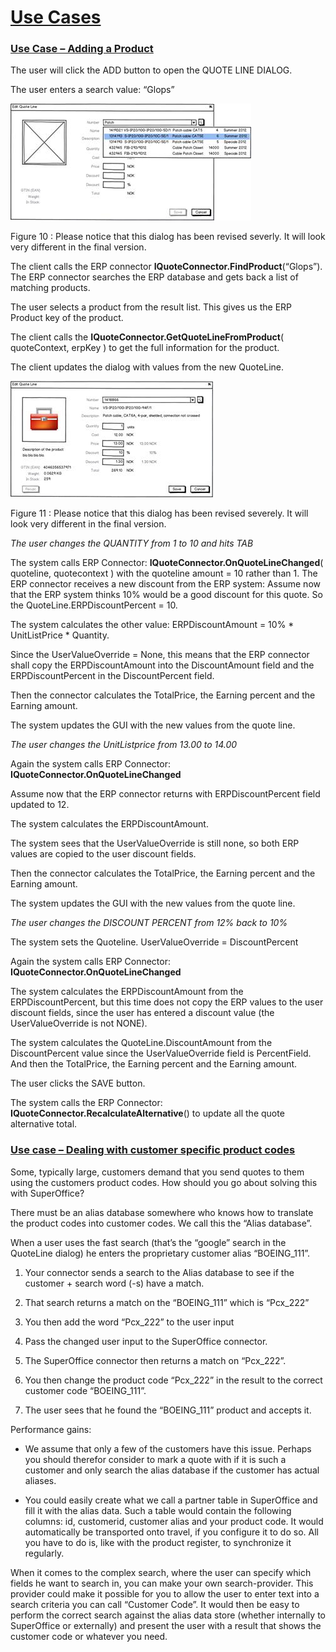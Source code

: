 <properties date="2016-05-11"
SortOrder="12"
/>

[Use Cases]()
=======================================

### [Use Case – Adding a Product]()

The user will click the ADD button to open the QUOTE LINE DIALOG.

The user enters a search value: “Glops”

<img src="Quote%20Connector%20interface_files/image040.jpg" id="Picture 9" width="385" height="187" />

Figure 10 : Please notice that this dialog has been revised severly. It will look very different in the final version.

The client calls the ERP connector **IQuoteConnector.FindProduct**(“Glops”).
The ERP connector searches the ERP database and gets back a list of matching products.

The user selects a product from the result list. This gives us the ERP Product key of the product.

The client calls the **IQuoteConnector.GetQuoteLineFromProduct**( quoteContext, erpKey ) to get the full information for the product.

The client updates the dialog with values from the new QuoteLine.

<img src="Quote%20Connector%20interface_files/image041.jpg" id="Picture 1" width="324" height="186" />

Figure 11 : Please notice that this dialog has been revised severely. It will look very different in the final version.

*The user changes the QUANTITY from 1 to 10 and hits TAB*

The system calls ERP Connector: **IQuoteConnector.OnQuoteLineChanged**( quoteline, quotecontext ) with the quoteline amount = 10 rather than 1.  The ERP connector receives a new discount from the ERP system: Assume now that the ERP system thinks 10% would be a good discount for this quote.
So the QuoteLine.ERPDiscountPercent = 10.

The system calculates the other value: ERPDiscountAmount = 10% \* UnitListPrice \* Quantity.

Since the UserValueOverride = None, this means that the ERP connector shall copy the ERPDiscountAmount into the DiscountAmount field and the ERPDiscountPercent in the DiscountPercent field.

Then the connector calculates the TotalPrice, the Earning percent and the Earning amount.

The system updates the GUI with the new values from the quote line.

*The user changes the UnitListprice from 13.00 to 14.00*

Again the system calls ERP Connector: **IQuoteConnector.OnQuoteLineChanged**

Assume now that the ERP connector returns with ERPDiscountPercent field updated to 12.

The system calculates the ERPDiscountAmount.

The system sees that the UserValueOverride is still none, so both ERP values are copied to the user discount fields.

Then the connector calculates the TotalPrice, the Earning percent and the Earning amount.

The system updates the GUI with the new values from the quote line.

*The user changes the DISCOUNT PERCENT from 12% back to 10%*

The system sets the Quoteline. UserValueOverride = DiscountPercent

Again the system calls ERP Connector: **IQuoteConnector.OnQuoteLineChanged**

The system calculates the ERPDiscountAmount from the ERPDiscountPercent, but this time does not copy the ERP values to the user discount fields, since the user has entered a discount value (the UserValueOverride is not NONE).

The system calculates the QuoteLine.DiscountAmount from the DiscountPercent value since the UserValueOverride field is PercentField. And then the TotalPrice, the Earning percent and the Earning amount.

The user clicks the SAVE button.

The system calls the ERP Connector: **IQuoteConnector.RecalculateAlternative**() to update all the quote alternative total.

### [Use case – Dealing with customer specific product codes]()

Some, typically large, customers demand that you send quotes to them using the customers product codes. How should you go about solving this with SuperOffice?

There must be an alias database somewhere who knows how to translate the product codes into customer codes. We call this the “Alias database”.

When a user uses the fast search (that’s the “google” search in the QuoteLine dialog) he enters the proprietary customer alias “BOEING\_111”.

1. Your connector sends a search to the Alias database to see if the customer + search word (-s) have a match.

2. That search returns a match on the “BOEING\_111” which is “Pcx\_222”

3. You then add the word “Pcx\_222” to the user input

4. Pass the changed user input to the SuperOffice connector.

5. The SuperOffice connector then returns a match on “Pcx\_222”.

6. You then change the product code “Pcx\_222” in the result to the correct customer code “BOEING\_111”.

7. The user sees that he found the “BOEING\_111” product and accepts it.

 

Performance gains:

* We assume that only a few of the customers have this issue. Perhaps you should therefor consider to mark a quote with if it is such a customer and only search the alias database if the customer has actual aliases.

* You could easily create what we call a partner table in SuperOffice and fill it with the alias data. Such a table would contain the following columns: id, customerid, customer alias and your product code. It would automatically be transported onto travel, if you configure it to do so. All you have to do is, like with the product register, to synchronize it regularly.

 

When it comes to the complex search, where the user can specify which fields he want to search in, you can make your own search-provider. This provider could make it possible for you to allow the user to enter text into a search criteria you can call “Customer Code”. It would then be easy to perform the correct search against the alias data store (whether internally to SuperOffice or externally) and present the user with a result that shows the customer code or whatever you need.

 

 
